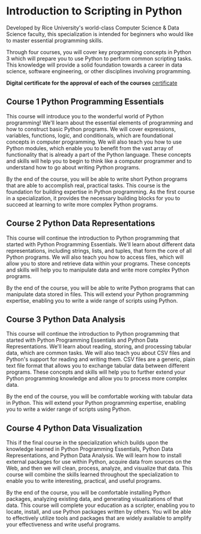 # Introduction to Scripting in Python

Developed by Rice University's world-class Computer Science & Data Science faculty, this specialization is intended for beginners who would like to master essential programming skills.  

Through four courses, you will cover key programming concepts in Python 3 which will prepare you to use Python to perform common scripting tasks. This knowledge will provide a solid foundation towards a career in data science, software engineering, or other disciplines involving programming.

**Digital certificate for the approval of each of the courses** [certificate](https://coursera.org/share/083f7be4e556eeef5305ffc482f2f4e0)

## Course 1 Python Programming Essentials

This course will introduce you to the wonderful world of Python programming!  We'll learn about the essential elements of programming and how to construct basic Python programs. We will cover expressions, variables, functions, logic, and conditionals, which are foundational concepts in computer programming. We will also teach you how to use Python modules, which enable you to benefit from the vast array of functionality that is already a part of the Python language. These concepts and skills will help you to begin to think like a computer programmer and to understand how to go about writing Python programs.

By the end of the course, you will be able to write short Python programs that are able to accomplish real, practical tasks. This course is the foundation for building expertise in Python programming. As the first course in a specialization, it provides the necessary building blocks for you to succeed at learning to write more complex Python programs.

## Course 2 Python Data Representations

This course will continue the introduction to Python programming that started with Python Programming Essentials. We'll learn about different data representations, including strings, lists, and tuples, that form the core of all Python programs. We will also teach you how to access files, which will allow you to store and retrieve data within your programs. These concepts and skills will help you to manipulate data and write more complex Python programs.

By the end of the course, you will be able to write Python programs that can manipulate data stored in files. This will extend your Python programming expertise, enabling you to write a wide range of scripts using Python.

## Course 3 Python Data Analysis

This course will continue the introduction to Python programming that started with Python Programming Essentials and Python Data Representations.  We'll learn about reading, storing, and processing tabular data, which are common tasks.  We will also teach you about CSV files and Python's support for reading and writing them. CSV files are a generic, plain text file format that allows you to exchange tabular data between different programs. These concepts and skills will help you to further extend your Python programming knowledge and allow you to process more complex data.

By the end of the course, you will be comfortable working with tabular data in Python. This will extend your Python programming expertise, enabling you to write a wider range of scripts using Python.

## Course 4 Python Data Visualization

This if the final course in the specialization which builds upon the knowledge learned in Python Programming Essentials, Python Data Representations, and Python Data Analysis. We will learn how to install external packages for use within Python, acquire data from sources on the Web, and then we will clean, process, analyze, and visualize that data. This course will combine the skills learned throughout the specialization to enable you to write interesting, practical, and useful programs.

By the end of the course, you will be comfortable installing Python packages, analyzing existing data, and generating visualizations of that data.  This course will complete your education as a scripter, enabling you to locate, install, and use Python packages written by others. You will be able to effectively utilize tools and packages that are widely available to amplify your effectiveness and write useful programs.

